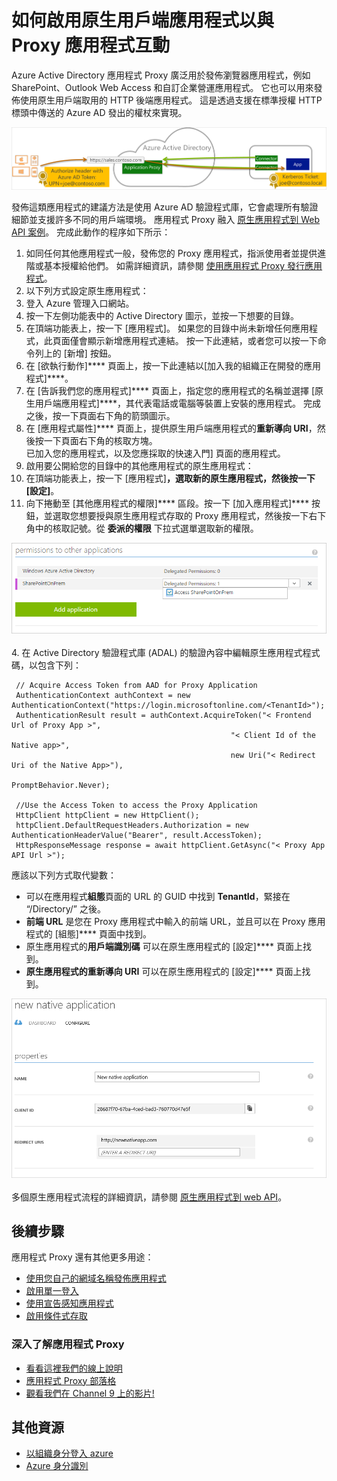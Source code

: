 <properties
    pageTitle="如何啟用原生用戶端應用程式與 Proxy 應用程式的發佈 | Microsoft Azure"
    description="涵蓋如何啟用原生用戶端應用程式，以與 Azure AD 應用程式 Proxy 連接器通訊，為內部部署的應用程式提供安全的遠端存取。"
    services="active-directory"
    documentationCenter=""
    authors="kgremban"
    manager="stevenpo"
    editor=""/>

<tags
    ms.service="active-directory"
    ms.workload="identity"
    ms.tgt_pltfrm="na"
    ms.devlang="na"
    ms.topic="article"
    ms.date="11/02/2015"
    ms.author="kgremban"/>


# 如何啟用原生用戶端應用程式以與 Proxy 應用程式互動

Azure Active Directory 應用程式 Proxy 廣泛用於發佈瀏覽器應用程式，例如 SharePoint、Outlook Web Access 和自訂企業營運應用程式。 它也可以用來發佈使用原生用戶端取用的 HTTP 後端應用程式。 這是透過支援在標準授權 HTTP 標頭中傳送的 Azure AD 發出的權杖來實現。


![](./media/active-directory-application-proxy-native-client/richclientflow.png)


發佈這類應用程式的建議方法是使用 Azure AD 驗證程式庫，它會處理所有驗證細節並支援許多不同的用戶端環境。 應用程式 Proxy 融入 [原生應用程式到 Web API 案例](active-directory-authentication-scenarios.md#native-application-to-web-api)。 完成此動作的程序如下所示：

1. 如同任何其他應用程式一般，發佈您的 Proxy 應用程式，指派使用者並提供進階或基本授權給他們。 如需詳細資訊，請參閱  [使用應用程式 Proxy 發行應用程式](active-directory-application-proxy-publish.md)。
2. 以下列方式設定原生應用程式：
  3. 登入 Azure 管理入口網站。
  4. 按一下左側功能表中的 Active Directory 圖示，並按一下想要的目錄。
  5. 在頂端功能表上，按一下 [應用程式]。 如果您的目錄中尚未新增任何應用程式，此頁面僅會顯示新增應用程式連結。 按一下此連結，或者您可以按一下命令列上的 [新增] 按鈕。
  4. 在 [欲執行動作]**** 頁面上，按一下此連結以[加入我的組織正在開發的應用程式]****。
  5. 在 [告訴我們您的應用程式]**** 頁面上，指定您的應用程式的名稱並選擇 [原生用戶端應用程式]****，其代表電話或電腦等裝置上安裝的應用程式。 完成之後，按一下頁面右下角的箭頭圖示。
  6. 在 [應用程式屬性]**** 頁面上，提供原生用戶端應用程式的**重新導向 URI**，然後按一下頁面右下角的核取方塊。</br>已加入您的應用程式，以及您應採取的快速入門] 頁面的應用程式。
8. 啟用要公開給您的目錄中的其他應用程式的原生應用程式：
  9. 在頂端功能表上，按一下 [應用程式]****，選取新的原生應用程式，然後按一下 [設定]****。
  10. 向下捲動至 [其他應用程式的權限]**** 區段。按一下 [加入應用程式]**** 按鈕，並選取您想要授與原生應用程式存取的 Proxy 應用程式，然後按一下右下角中的核取記號。從 **委派的權限** 下拉式選單選取新的權限。 </br>

![](./media/active-directory-application-proxy-native-client/delegate_native_app.png) </br></br>
4. 在 Active Directory 驗證程式庫 (ADAL) 的驗證內容中編輯原生應用程式程式碼，以包含下列：

     // Acquire Access Token from AAD for Proxy Application
     AuthenticationContext authContext = new AuthenticationContext("https://login.microsoftonline.com/<TenantId>");
     AuthenticationResult result = authContext.AcquireToken("< Frontend Url of Proxy App >",
                                                     "< Client Id of the Native app>",
                                                     new Uri("< Redirect Uri of the Native App>"),
                                                     PromptBehavior.Never);
    
     //Use the Access Token to access the Proxy Application
     HttpClient httpClient = new HttpClient();
     httpClient.DefaultRequestHeaders.Authorization = new AuthenticationHeaderValue("Bearer", result.AccessToken);
     HttpResponseMessage response = await httpClient.GetAsync("< Proxy App API Url >");


應該以下列方式取代變數：


- 可以在應用程式**組態**頁面的 URL 的 GUID 中找到 **TenantId**，緊接在 “/Directory/” 之後。
- **前端 URL** 是您在 Proxy 應用程式中輸入的前端 URL，並且可以在 Proxy 應用程式的 [組態]**** 頁面中找到。
- 原生應用程式的**用戶端識別碼** 可以在原生應用程式的 [設定]**** 頁面上找到。
- **原生應用程式的重新導向 URI** 可以在原生應用程式的 [設定]**** 頁面上找到。

![](./media/active-directory-application-proxy-native-client/new_native_app.png)
</br> </br>多個原生應用程式流程的詳細資訊，請參閱 [原生應用程式到 web API](active-directory-authentication-scenarios.md#native-application-to-web-api)。






## 後續步驟

應用程式 Proxy 還有其他更多用途：


- [使用您自己的網域名稱發佈應用程式](active-directory-application-proxy-custom-domains.md)
- [啟用單一登入](active-directory-application-proxy-sso-using-kcd.md)
- [使用宣告感知應用程式](active-directory-application-proxy-claims-aware-apps.md)
- [啟用條件式存取](active-directory-application-proxy-conditional-access.md)


### 深入了解應用程式 Proxy

- [看看這裡我們的線上說明](active-directory-application-proxy-enable.md)
- [應用程式 Proxy 部落格](http://blogs.technet.com/b/applicationproxyblog/)
- [觀看我們在 Channel 9 上的影片!](http://channel9.msdn.com/events/Ignite/2015/BRK3864)

## 其他資源

* [以組織身分登入 azure](sign-up-organization.md)
* [Azure 身分識別](fundamentals-identity.md)





